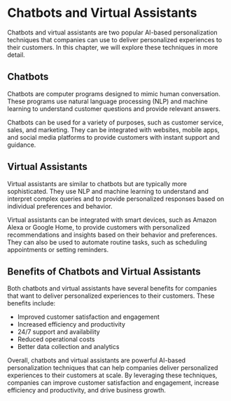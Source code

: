 Chatbots and Virtual Assistants
===================================================================================

Chatbots and virtual assistants are two popular AI-based personalization techniques that companies can use to deliver personalized experiences to their customers. In this chapter, we will explore these techniques in more detail.

Chatbots
--------

Chatbots are computer programs designed to mimic human conversation. These programs use natural language processing (NLP) and machine learning to understand customer questions and provide relevant answers.

Chatbots can be used for a variety of purposes, such as customer service, sales, and marketing. They can be integrated with websites, mobile apps, and social media platforms to provide customers with instant support and guidance.

Virtual Assistants
------------------

Virtual assistants are similar to chatbots but are typically more sophisticated. They use NLP and machine learning to understand and interpret complex queries and to provide personalized responses based on individual preferences and behavior.

Virtual assistants can be integrated with smart devices, such as Amazon Alexa or Google Home, to provide customers with personalized recommendations and insights based on their behavior and preferences. They can also be used to automate routine tasks, such as scheduling appointments or setting reminders.

Benefits of Chatbots and Virtual Assistants
-------------------------------------------

Both chatbots and virtual assistants have several benefits for companies that want to deliver personalized experiences to their customers. These benefits include:

* Improved customer satisfaction and engagement
* Increased efficiency and productivity
* 24/7 support and availability
* Reduced operational costs
* Better data collection and analytics

Overall, chatbots and virtual assistants are powerful AI-based personalization techniques that can help companies deliver personalized experiences to their customers at scale. By leveraging these techniques, companies can improve customer satisfaction and engagement, increase efficiency and productivity, and drive business growth.
